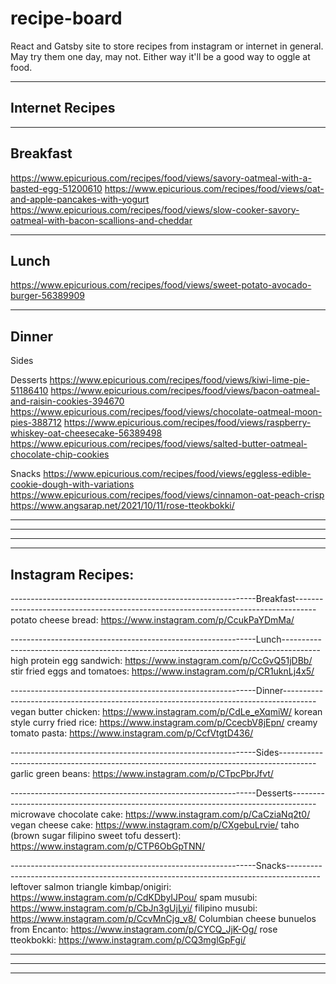 # recipe-board
React and Gatsby site to store recipes from instagram or internet in general. May try them one day, may not. Either way it'll be a good way to oggle at food.

---------------------------------------------------------------------------------------------------------------------------------------------------------
Internet Recipes
---------------------------------------------------------------------------------------------------------------------------------------------------------

---------------------------------------------------------------------------------------------------------------------------------------------------------
Breakfast
---------------------------------------------------------------------------------------------------------------------------------------------------------
https://www.epicurious.com/recipes/food/views/savory-oatmeal-with-a-basted-egg-51200610
https://www.epicurious.com/recipes/food/views/oat-and-apple-pancakes-with-yogurt
https://www.epicurious.com/recipes/food/views/slow-cooker-savory-oatmeal-with-bacon-scallions-and-cheddar

---------------------------------------------------------------------------------------------------------------------------------------------------------
Lunch
---------------------------------------------------------------------------------------------------------------------------------------------------------
https://www.epicurious.com/recipes/food/views/sweet-potato-avocado-burger-56389909

---------------------------------------------------------------------------------------------------------------------------------------------------------
Dinner
---------------------------------------------------------------------------------------------------------------------------------------------------------

Sides

Desserts
https://www.epicurious.com/recipes/food/views/kiwi-lime-pie-51186410
https://www.epicurious.com/recipes/food/views/bacon-oatmeal-and-raisin-cookies-394670
https://www.epicurious.com/recipes/food/views/chocolate-oatmeal-moon-pies-388712
https://www.epicurious.com/recipes/food/views/raspberry-whiskey-oat-cheesecake-56389498
https://www.epicurious.com/recipes/food/views/salted-butter-oatmeal-chocolate-chip-cookies

Snacks
https://www.epicurious.com/recipes/food/views/eggless-edible-cookie-dough-with-variations
https://www.epicurious.com/recipes/food/views/cinnamon-oat-peach-crisp
https://www.angsarap.net/2021/10/11/rose-tteokbokki/

---------------------------------------------------------------------------------------------------------------------------------------------------------
---------------------------------------------------------------------------------------------------------------------------------------------------------
---------------------------------------------------------------------------------------------------------------------------------------------------------

---------------------------------------------------------------------------------------------------------------------------------------------------------
Instagram Recipes:
---------------------------------------------------------------------------------------------------------------------------------------------------------

-------------------------------------------------------------Breakfast-----------------------------------------------------------------------------------
potato cheese bread: https://www.instagram.com/p/CcukPaYDmMa/

-------------------------------------------------------------Lunch---------------------------------------------------------------------------------------
high protein egg sandwich: https://www.instagram.com/p/CcGvQ51jDBb/
stir fried eggs and tomatoes: https://www.instagram.com/p/CR1uknLj4x5/

-------------------------------------------------------------Dinner--------------------------------------------------------------------------------------
vegan butter chicken: https://www.instagram.com/p/CdLe_eXqmiW/
korean style curry fried rice: https://www.instagram.com/p/CcecbV8jEpn/
creamy tomato pasta: https://www.instagram.com/p/CcfVtgtD436/

-------------------------------------------------------------Sides---------------------------------------------------------------------------------------
garlic green beans: https://www.instagram.com/p/CTpcPbrJfvt/

-------------------------------------------------------------Desserts------------------------------------------------------------------------------------
microwave chocolate cake: https://www.instagram.com/p/CaCziaNq2t0/
vegan cheese cake: https://www.instagram.com/p/CXgebuLrvie/
taho (brown sugar filipino sweet tofu dessert): https://www.instagram.com/p/CTP6ObGpTNN/

-------------------------------------------------------------Snacks--------------------------------------------------------------------------------------
leftover salmon triangle kimbap/onigiri: https://www.instagram.com/p/CdKDbyIJPou/
spam musubi: https://www.instagram.com/p/CbJn3gUjLyi/
filipino musubi: https://www.instagram.com/p/CcvMnCjg_v8/
Columbian cheese bunuelos from Encanto: https://www.instagram.com/p/CYCQ_JjK-Og/
rose tteokbokki: https://www.instagram.com/p/CQ3mglGpFgi/

---------------------------------------------------------------------------------------------------------------------------------------------------------
---------------------------------------------------------------------------------------------------------------------------------------------------------
---------------------------------------------------------------------------------------------------------------------------------------------------------





